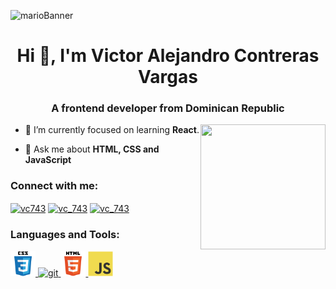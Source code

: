 ![marioBanner](https://github.com/vc743/vc743/assets/88216894/2415caf0-5e36-43e4-be9c-17ca25810b3b)
<h1 align="center">Hi 👋, I'm Victor Alejandro Contreras Vargas</h1>
<h3 align="center">A frontend developer from Dominican Republic</h3>
<img align="right" width="200" height="200" src="https://media1.giphy.com/media/scZPhLqaVOM1qG4lT9/giphy.gif?cid=ecf05e47j754sddziyyuxx3x43adeg21p5cc27qmk75fb02z&ep=v1_gifs_search&rid=giphy.gif&ct=g">

- 🌱 I’m currently focused on learning **React**.

- 💬 Ask me about **HTML, CSS and JavaScript**

<h3 align="left">Connect with me:</h3>
<p align="left">
<a href="https://dev.to/vc743" target="blank"><img align="center" src="https://raw.githubusercontent.com/rahuldkjain/github-profile-readme-generator/master/src/images/icons/Social/devto.svg" alt="vc743" height="30" width="40" /></a>
<a href="https://twitter.com/vc_743" target="blank"><img align="center" src="https://raw.githubusercontent.com/rahuldkjain/github-profile-readme-generator/master/src/images/icons/Social/twitter.svg" alt="vc_743" height="30" width="40" /></a>
<a href="https://instagram.com/vc_743" target="blank"><img align="center" src="https://raw.githubusercontent.com/rahuldkjain/github-profile-readme-generator/master/src/images/icons/Social/instagram.svg" alt="vc_743" height="30" width="40" /></a>
</p>

<h3 align="left">Languages and Tools:</h3>
<p align="left"> <a href="https://www.w3schools.com/css/" target="_blank" rel="noreferrer"> <img src="https://raw.githubusercontent.com/devicons/devicon/master/icons/css3/css3-original-wordmark.svg" alt="css3" width="40" height="40"/> </a> <a href="https://git-scm.com/" target="_blank" rel="noreferrer"> <img src="https://www.vectorlogo.zone/logos/git-scm/git-scm-icon.svg" alt="git" width="40" height="40"/> </a> <a href="https://www.w3.org/html/" target="_blank" rel="noreferrer"> <img src="https://raw.githubusercontent.com/devicons/devicon/master/icons/html5/html5-original-wordmark.svg" alt="html5" width="40" height="40"/> </a> <a href="https://developer.mozilla.org/en-US/docs/Web/JavaScript" target="_blank" rel="noreferrer"> <img src="https://raw.githubusercontent.com/devicons/devicon/master/icons/javascript/javascript-original.svg" alt="javascript" width="40" height="40"/> </a> </p>

